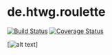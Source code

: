 # de.htwg.roulette
[![Build Status](https://travis-ci.org/An571sha/de.htwg.roulette-master.svg?branch=master)](https://travis-ci.org/An571sha/de.htwg.roulette-master)
[![Coverage Status](https://coveralls.io/repos/github/An571sha/de.htwg.roulette-master/badge.svg?branch=master)](https://coveralls.io/github/An571sha/de.htwg.roulette-master?branch=master)

[![alt text](https://3c1703fe8d.site.internapcdn.net/newman/gfx/news/hires/2016/canmathshelp.jpg)]
